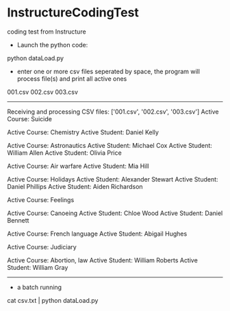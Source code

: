 # InstructureCodingTest
coding test from Instructure


- Launch the python code:

python dataLoad.py


- enter one or more csv files seperated by space, the program will process file(s) and print all active ones

001.csv 002.csv 003.csv
**************************************************
Receiving and processing CSV files: ['001.csv', '002.csv', '003.csv']
Active Course: Suicide

Active Course: Chemistry
	Active Student: Daniel Kelly

Active Course: Astronautics
	Active Student: Michael Cox
	Active Student: William Allen
	Active Student: Olivia Price

Active Course: Air warfare
	Active Student: Mia Hill

Active Course: Holidays
	Active Student: Alexander Stewart
	Active Student: Daniel Phillips
	Active Student: Aiden Richardson

Active Course: Feelings

Active Course: Canoeing
	Active Student: Chloe Wood
	Active Student: Daniel Bennett

Active Course: French language
	Active Student: Abigail Hughes

Active Course: Judiciary

Active Course: Abortion, law
	Active Student: William Roberts
	Active Student: William Gray

**************************************************


- a batch running

cat csv.txt | python dataLoad.py


